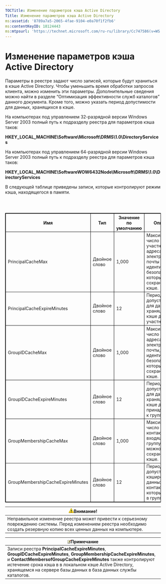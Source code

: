 ```yaml
---
TOCTitle: Изменение параметров кэша Active Directory
Title: Изменение параметров кэша Active Directory
ms:assetid: '8789a7a5-2065-4fae-9104-e0a70f1f2fb6'
ms:contentKeyID: 18124443
ms:mtpsurl: 'https://technet.microsoft.com/ru-ru/library/Cc747586(v=WS.10)'
---
```


Изменение параметров кэша Active Directory
==========================================

Параметры в реестре задают число записей, которые будут храниться в кэше Active Directory. Чтобы уменьшить время обработки запросов клиента, можно изменить эти параметры. Дополнительные сведения можно найти в разделе “Оптимизация эффективности служб каталогов” данного документа. Кроме того, можно указать период допустимости для данных, хранящихся в кэше.

На компьютерах под управлением 32-разрядной версии Windows Server 2003 полный путь к подразделу реестра для параметров кэша таков:

**HKEY\_LOCAL\_MACHINE\\Software\\Microsoft\\DRMS\\1.0\\DirectoryServices**

На компьютерах под управлением 64-разрядной версии Windows Server 2003 полный путь к подразделу реестра для параметров кэша таков:

**HKEY\_LOCAL\_MACHINE\\SoftwareWOW6432Node\\Microsoft\\DRMS\\1.0\\DirectoryServices**

В следующей таблице приведены записи, которые контролируют режим кэша, находящегося в памяти.

###  

 
<table style="border:1px solid black;">
<colgroup>
<col width="25%" />
<col width="25%" />
<col width="25%" />
<col width="25%" />
</colgroup>
<thead>
<tr class="header">
<th style="border:1px solid black;" >Имя</th>
<th style="border:1px solid black;" >Тип</th>
<th style="border:1px solid black;" >Значение по умолчанию</th>
<th style="border:1px solid black;" >Описание</th>
</tr>
</thead>
<tbody>
<tr class="odd">
<td style="border:1px solid black;">PrincipalCacheMax</td>
<td style="border:1px solid black;">Двойное слово</td>
<td style="border:1px solid black;">1,000</td>
<td style="border:1px solid black;">Максимальное число участников, их адреса электронной почты и идентификаторы безопасности, которые можно сохранить в кэше.</td>
</tr>
<tr class="even">
<td style="border:1px solid black;">PrincipalCacheExpireMinutes</td>
<td style="border:1px solid black;">Двойное слово</td>
<td style="border:1px solid black;">12</td>
<td style="border:1px solid black;">Период допустимости для данных, хранящихся в кэше для участников.</td>
</tr>
<tr class="odd">
<td style="border:1px solid black;">GroupIDCacheMax</td>
<td style="border:1px solid black;">Двойное слово</td>
<td style="border:1px solid black;">1,000</td>
<td style="border:1px solid black;">Максимальное число групп и их адреса электронной почты, а также идентификаторы безопасности, которые можно сохранить в кэше.</td>
</tr>
<tr class="even">
<td style="border:1px solid black;">GroupIDCacheExpireMinutes</td>
<td style="border:1px solid black;">Двойное слово</td>
<td style="border:1px solid black;">12</td>
<td style="border:1px solid black;">Период допустимости для данных, хранящихся в кэше для принадлежности к группе.</td>
</tr>
<tr class="odd">
<td style="border:1px solid black;">GroupMembershipCacheMax</td>
<td style="border:1px solid black;">Двойное слово</td>
<td style="border:1px solid black;">1,000</td>
<td style="border:1px solid black;">Максимальное число контактов, входящих в группу, которое можно сохранить в кэше.</td>
</tr>
<tr class="even">
<td style="border:1px solid black;">GroupMembershipCacheExpireMinutes</td>
<td style="border:1px solid black;">Двойное слово</td>
<td style="border:1px solid black;">12</td>
<td style="border:1px solid black;">Период допустимости кэшированных данных для контактов, которые входят в группу.</td>
</tr>
</tbody>
</table>
  
| ![](/security-updates/images/Cc747586.Caution(WS.10).gif)Внимание!                                                                                                 |  
|-------------------------------------------------------------------------------------------------------------------------------------------------------------------------------|  
| Неправильное изменение реестра может привести к серьезному повреждению системы. Перед изменением реестра необходимо создать резервную копию всех ценных данных на компьютере. |
  
| ![](/security-updates/images/Cc747586.note(WS.10).gif)Примечание                                                                                                                                                                                                                                        |  
|--------------------------------------------------------------------------------------------------------------------------------------------------------------------------------------------------------------------------------------------------------------------------------------------------------------------|  
| Записи реестра **PrincipalCacheExpireMinutes**, **GroupIDCacheExpireMinutes**, **GroupMembershipCacheExpireMinutes**, и **ContactMembersofGroupCacheExpireMinutes** также контролируют истечение срока кэша в в локальном кэше Active Directory, хранящемся на сервере базы данных в база данных службы каталогов. |
